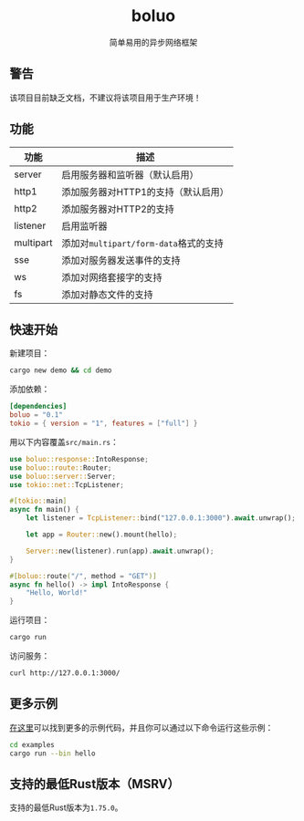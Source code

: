 <h1 align="center">
    boluo
</h1>

<p align="center">
    简单易用的异步网络框架
</p>

## 警告

该项目目前缺乏文档，不建议将该项目用于生产环境！

## 功能

| 功能      | 描述                                  |
| --------- | ------------------------------------- |
| server    | 启用服务器和监听器（默认启用）        |
| http1     | 添加服务器对HTTP1的支持（默认启用）   |
| http2     | 添加服务器对HTTP2的支持               |
| listener  | 启用监听器                            |
| multipart | 添加对`multipart/form-data`格式的支持 |
| sse       | 添加对服务器发送事件的支持            |
| ws        | 添加对网络套接字的支持                |
| fs        | 添加对静态文件的支持                  |

## 快速开始

新建项目：

```bash
cargo new demo && cd demo
```

添加依赖：

```toml
[dependencies]
boluo = "0.1"
tokio = { version = "1", features = ["full"] }
```

用以下内容覆盖`src/main.rs`：

```rust
use boluo::response::IntoResponse;
use boluo::route::Router;
use boluo::server::Server;
use tokio::net::TcpListener;

#[tokio::main]
async fn main() {
    let listener = TcpListener::bind("127.0.0.1:3000").await.unwrap();

    let app = Router::new().mount(hello);

    Server::new(listener).run(app).await.unwrap();
}

#[boluo::route("/", method = "GET")]
async fn hello() -> impl IntoResponse {
    "Hello, World!"
}
```

运行项目：

```bash
cargo run
```

访问服务：

```bash
curl http://127.0.0.1:3000/
```

## 更多示例

[在这里](../examples/)可以找到更多的示例代码，并且你可以通过以下命令运行这些示例：

```bash
cd examples
cargo run --bin hello
```

## 支持的最低Rust版本（MSRV）

支持的最低Rust版本为`1.75.0`。
